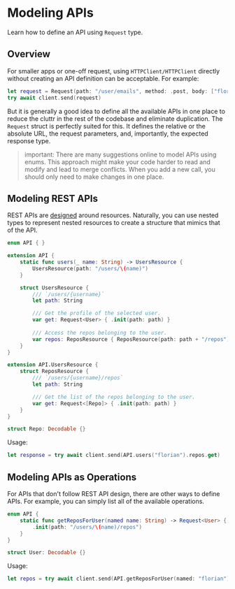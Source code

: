 # Modeling APIs

Learn how to define an API using ``Request`` type.

## Overview

For smaller apps or one-off request, using ``HTTPClient/HTTPClient`` directly without creating an API definition can be acceptable. For example:

```swift
let request = Request(path: "/user/emails", method: .post, body: ["florian@example.com"])
try await client.send(request)
```

But it is generally a good idea to define all the available APIs in one place to reduce the cluttr in the rest of the codebase and eliminate duplication. The ``Request`` struct is perfectly suited for this. It defines the relative or the absolute URL, the request parameters, and, importantly, the expected response type.

> important: There are many suggestions online to model APIs using enums. This approach might make your code harder to read and modify and lead to merge conflicts. When you add a new call, you should only need to make changes in one place.

## Modeling REST APIs

REST APIs are [designed](https://docs.microsoft.com/en-us/azure/architecture/best-practices/api-design) around resources. Naturally, you can use nested types to represent nested resources to create a structure that mimics that of the API.

```swift
enum API { }

extension API {
    static func users(_ name: String) -> UsersResource {
        UsersResource(path: "/users/\(name)")
    }

    struct UsersResource {
        /// `/users/{username}`
        let path: String

        /// Get the profile of the selected user.
        var get: Request<User> { .init(path: path) }
    
        /// Access the repos belonging to the user.
        var repos: ReposResource { ReposResource(path: path + "/repos") }
    }
}

extension API.UsersResource {
    struct ReposResource {
        /// `/users/{username}/repos`
        let path: String

        /// Get the list of the repos belonging to the user.
        var get: Request<[Repo]> { .init(path: path) }
    }
}

struct Repo: Decodable {}
```

Usage:

```swift
let response = try await client.send(API.users("florian").repos.get)
```

## Modeling APIs as Operations

For APIs that don't follow REST API design, there are other ways to define APIs. For example, you can simply list all of the available operations.

```swift
enum API {
    static func getReposForUser(named name: String) -> Request<User> {
        .init(path: "/users/\(name)/repos")
    }
}

struct User: Decodable {}
```

Usage:

```swift
let repos = try await client.send(API.getReposForUser(named: "florian"))
```
